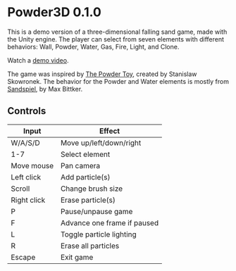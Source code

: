 # Powder3D 0.1.0

This is a demo version of a three-dimensional falling sand game, made with the Unity engine. The player can select from seven elements with different behaviors: Wall, Powder, Water, Gas, Fire, Light, and Clone.

Watch a [demo video](https://youtu.be/oScfPFXofTA).

The game was inspired by [The Powder Toy](https://github.com/The-Powder-Toy/The-Powder-Toy), created by Stanislaw Skowronek. The behavior for the Powder and Water elements is mostly from [Sandspiel](https://github.com/maxbittker/sandspiel), by Max Bittker.

## Controls

| Input | Effect |
| - | - |
| W/A/S/D | Move up/left/down/right
| 1-7 | Select element
| Move mouse | Pan camera
| Left click | Add particle(s)
| Scroll | Change brush size
| Right click | Erase particle(s)
| P | Pause/unpause game
| F | Advance one frame if paused
| L | Toggle particle lighting
| R | Erase all particles
| Escape | Exit game
